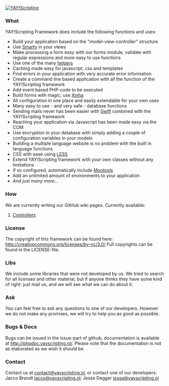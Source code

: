 [![YAY!Scripting](http://yayscripting.nl/images/logo_medium.png)](http://yayscripting.nl?ref=github)
### What
YAY!Scripting Framework does include the following functions and uses:
- Build your application based on the "model-view-controller" structure
- Use [Smarty](http://www.smarty.net/) in your views
- Make processing a form easy with our forms module, validate with regular expressions and more easy to use functions
- Use one of the many [helpers](https://github.com/yayscripting/YAY-Scripting-framework/tree/master/system/helpers)
- Caching made easy for javascript, css and templates
- Find errors in your application with very accurate error information
- Create a command line based application with all the function of the YAY!Scripting framework
- Add event based PHP-code to be executed
- Build forms with magic, use [Xinha](http://trac.xinha.org/)
- All configuration in one place and easily extendable for your own uses
- Many easy to use - and very safe - database functions
- Sending mails never has been easier with [Swift](http://swiftmailer.org/) combined with the YAY!Scripting framework
- Reaching your application via Javascript has been made easy via the COM
- Use encryption in your database with simply adding a couple of configuration variables in your models
- Building a multiple language website is no problem with the built in language functions
- CSS with ease using [LESS](http://lesscss.org/)
- Extend YAY!Scripting framework with your own classes without any limitations
- If so configured, automatically include [Mootools](http://mootools.net/)
- Add an unlimited amount of environments to your application
- *And just many more...*

### How
We are currently writing our GitHub wiki pages. Currently available:

1. [Controllers](https://github.com/yayscripting/YAY-Scripting-framework/wiki/2.1.-controllers)



### License
The copyright of this framework can be found here: http://creativecommons.org/licenses/by-nc/3.0/
Full copyrights can be found in the LICENSE-file.

### Libs
We include some libraries that were not developed by us. We tried to search for all licenses and other material, 
but if anyone thinks they have some kind of right: just mail us, and we will see what we can do about it.

### Ask
You can feel free to ask any questions to one of our developers. However we do not make any promises, 
we will try to help you as good as possible.

### Bugs & Docs
Bugs can be issued in the issue-part of github, documentation is available at http://phpdoc.yayscripting.nl/.
Please note that the documentation is not as elaborated as we wish it should be.

### Contact
Contact us at contact@yayscripting.nl, or contact one of our developers:
Jacco Brandt <jacco@yayscripting.nl>;
Jesse Degger <jesse@yayscripting.nl>
